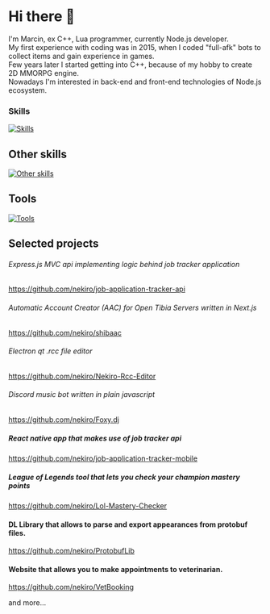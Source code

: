 # Hi there 👋

I'm Marcin, ex C++, Lua programmer, currently Node.js developer.</br>
My first experience with coding was in 2015, when I coded "full-afk" bots to collect items and gain experience in games.</br>
Few years later I started getting into C++, because of my hobby to create 2D MMORPG engine.</br>
Nowadays I'm interested in back-end and front-end technologies of Node.js ecosystem.</br>

### Skills
[![Skills](https://skills.thijs.gg/icons?i=js,ts,nodejs,nextjs,prisma,react,express,bots,electron,html,jest&theme=light&perline=5)]()
## Other skills
[![Other skills](https://skills.thijs.gg/icons?i=mysql,cpp,lua&theme=light)]()
## Tools
[![Tools](https://skills.thijs.gg/icons?i=vscode,visualstudio,githubactions,linux,docker&theme=light)]()

## Selected projects

###### Express.js MVC api implementing logic behind job tracker application
https://github.com/nekiro/job-application-tracker-api
###### Automatic Account Creator (AAC) for Open Tibia Servers written in Next.js
https://github.com/nekiro/shibaac
###### Electron qt .rcc file editor
https://github.com/nekiro/Nekiro-Rcc-Editor
###### Discord music bot written in plain javascript
https://github.com/nekiro/Foxy.dj
##### React native app that makes use of job tracker api
https://github.com/nekiro/job-application-tracker-mobile
##### League of Legends tool that lets you check your champion mastery points
https://github.com/nekiro/Lol-Mastery-Checker
#### DL Library that allows to parse and export appearances from protobuf files.
https://github.com/nekiro/ProtobufLib
#### Website that allows you to make appointments to veterinarian.
https://github.com/nekiro/VetBooking

and more...
